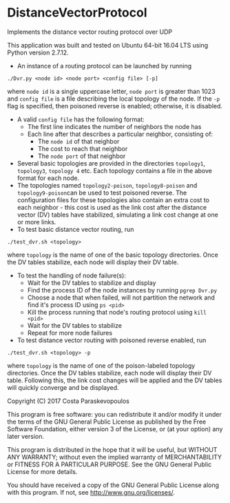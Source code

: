 # DistanceVectorProtocol
Implements the distance vector routing protocol over UDP

This application was built and tested on Ubuntu 64-bit 16.04 LTS using Python version 2.7.12.

* An instance of a routing protocol can be launched by running
```
./Dvr.py <node id> <node port> <config file> [-p]
```
where `node id` is a single uppercase letter, `node port` is greater than 1023 and `config file` is a file describing the local topology of the node. If the `-p` flag is specified, then poisoned reverse is enabled; otherwise, it is disabled.
* A valid `config file` has the following format:
	* The first line indicates the number of neighbors the node has
	* Each line after that describes a particular neighbor, consisting of:
		* The `node id` of that neighbor
		* The cost to reach that neighbor
		* The `node port` of that neighbor
* Several basic topologies are provided in the directories `topology1`, `topology3`, `topology 4` etc. Each topology contains a file in the above format for each node.
* The topologies named `topology2-poison`, `topology8-poison` and `topology9-poison`can be used to test poisoned reverse. The configuration files for these topologies also contain an extra cost to each neighbor - this cost is used as the link cost after the distance vector (DV) tables have stabilized, simulating a link cost change at one or more links.
* To test basic distance vector routing, run
```
./test_dvr.sh <topology>
```
where `topology` is the name of one of the basic topology directories. Once the DV tables stabilize, each node will display their DV table.
* To test the handling of node failure(s):
	* Wait for the DV tables to stabilize and display
	* Find the process ID of the node instances by running `pgrep Dvr.py`
	* Choose a node that when failed, will not partition the network and find it's process ID using `ps <pid>`
	* Kill the process running that node's routing protocol using `kill <pid>`
	* Wait for the DV tables to stabilize
	* Repeat for more node failures
* To test distance vector routing with poisoned reverse enabled, run
```
./test_dvr.sh <topology> -p
```
where `topology` is the name of one of the poison-labeled topology directories. Once the DV tables stabilize, each node will display their DV table. Following this, the link cost changes will be applied and the DV tables will quickly converge and be displayed.

Copyright (C) 2017 Costa Paraskevopoulos

This program is free software: you can redistribute it and/or modify it under the terms of the GNU General Public License as published by the Free Software Foundation, either version 3 of the License, or (at your option) any later version.

This program is distributed in the hope that it will be useful, but WITHOUT ANY WARRANTY; without even the implied warranty of MERCHANTABILITY or FITNESS FOR A PARTICULAR PURPOSE. See the GNU General Public License for more details.

You should have received a copy of the GNU General Public License along with this program. If not, see http://www.gnu.org/licenses/.
